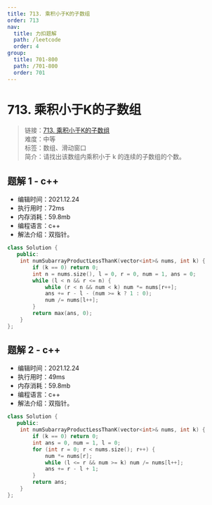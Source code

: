 ```yaml
---
title: 713. 乘积小于K的子数组
order: 713
nav:
  title: 力扣题解
  path: /leetcode
  order: 4
group:
  title: 701-800
  path: /701-800
  order: 701
---
```


# 713. 乘积小于K的子数组
    
> 链接：[713. 乘积小于K的子数组](https://leetcode-cn.com/problems/subarray-product-less-than-k/)  
> 难度：中等  
> 标签：数组、滑动窗口  
> 简介：请找出该数组内乘积小于 k 的连续的子数组的个数。
      
## 题解 1 - c++
- 编辑时间：2021.12.24
- 执行用时：72ms
- 内存消耗：59.8mb
- 编程语言：c++
- 解法介绍：双指针。
```c++
class Solution {
   public:
    int numSubarrayProductLessThanK(vector<int>& nums, int k) {
        if (k == 0) return 0;
        int n = nums.size(), l = 0, r = 0, num = 1, ans = 0;
        while (l < n && r <= n) {
            while (r < n && num < k) num *= nums[r++];
            ans += r - l - (num >= k ? 1 : 0);
            num /= nums[l++];
        }
        return max(ans, 0);
    }
};
```

## 题解 2 - c++
- 编辑时间：2021.12.24
- 执行用时：49ms
- 内存消耗：59.8mb
- 编程语言：c++
- 解法介绍：双指针。
```c++
class Solution {
   public:
    int numSubarrayProductLessThanK(vector<int>& nums, int k) {
        if (k == 0) return 0;
        int ans = 0, num = 1, l = 0;
        for (int r = 0; r < nums.size(); r++) {
            num *= nums[r];
            while (l <= r && num >= k) num /= nums[l++];
            ans += r - l + 1;
        }
        return ans;
    }
};
```

      